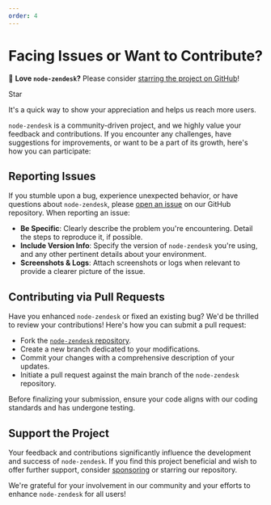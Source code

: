 ```yaml
---
order: 4
---
```


<script setup>
import GithubButton from 'vue-github-button'
</script>
    
# Facing Issues or Want to Contribute?

🌟 **Love `node-zendesk`?** Please consider [starring the project on GitHub](https://github.com/blakmatrix/node-zendesk)!

<github-button href="https://github.com/blakmatrix/node-zendesk" data-color-scheme="no-preference: light; light: light; dark: dark;" data-icon="octicon-star" data-show-count="true" aria-label="Star blakmatrix/node-zendesk on GitHub">Star</github-button>

 It's a quick way to show your appreciation and helps us reach more users.

`node-zendesk` is a community-driven project, and we highly value your feedback and contributions. If you encounter any challenges, have suggestions for improvements, or want to be a part of its growth, here's how you can participate:

## Reporting Issues

If you stumble upon a bug, experience unexpected behavior, or have questions about `node-zendesk`, please [open an issue](https://github.com/blakmatrix/node-zendesk/issues) on our GitHub repository. When reporting an issue:

- **Be Specific**: Clearly describe the problem you're encountering. Detail the steps to reproduce it, if possible.
- **Include Version Info**: Specify the version of `node-zendesk` you're using, and any other pertinent details about your environment.
- **Screenshots & Logs**: Attach screenshots or logs when relevant to provide a clearer picture of the issue.

## Contributing via Pull Requests

Have you enhanced `node-zendesk` or fixed an existing bug? We'd be thrilled to review your contributions! Here's how you can submit a pull request:

- Fork the [`node-zendesk` repository](https://github.com/blakmatrix/node-zendesk).
- Create a new branch dedicated to your modifications.
- Commit your changes with a comprehensive description of your updates.
- Initiate a pull request against the main branch of the `node-zendesk` repository.

Before finalizing your submission, ensure your code aligns with our coding standards and has undergone testing.

## Support the Project

Your feedback and contributions significantly influence the development and success of `node-zendesk`. If you find this project beneficial and wish to offer further support, consider [sponsoring](https://github.com/blakmatrix/node-zendesk/sponsors) or starring our repository.

We're grateful for your involvement in our community and your efforts to enhance `node-zendesk` for all users!
